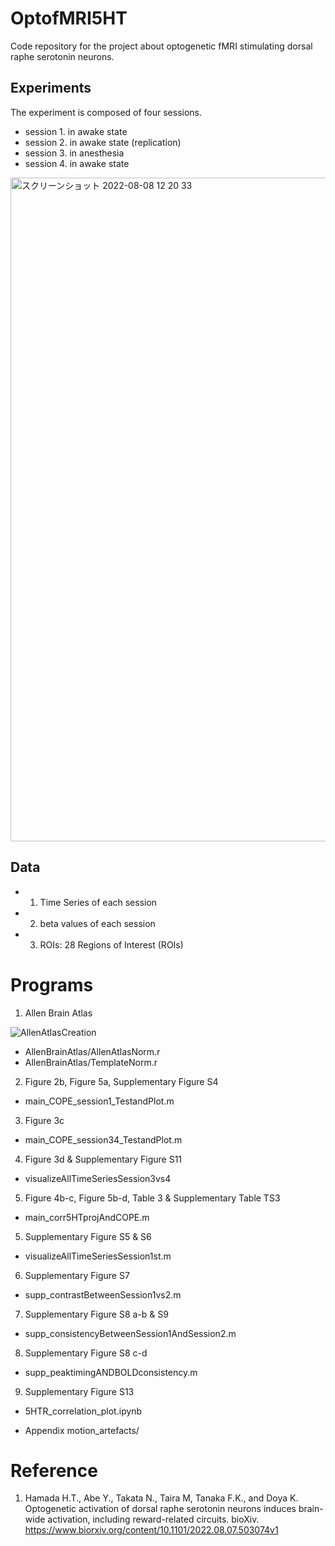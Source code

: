# OptofMRI5HT
Code repository for the project about optogenetic fMRI stimulating dorsal raphe serotonin neurons.


## Experiments
The experiment is composed of four sessions.
- session 1. in awake state 
- session 2. in awake state (replication)
- session 3. in anesthesia
- session 4. in awake state

<img width="1062" alt="スクリーンショット 2022-08-08 12 20 33" src="https://user-images.githubusercontent.com/2386591/183331826-1c81c660-2095-46f1-b9bc-14715fc2956c.png">

## Data
- 1. Time Series of each session
- 2. beta values of each session
- 3. ROIs: 28 Regions of Interest (ROIs)

# Programs
1. Allen Brain Atlas

![AllenAtlasCreation](https://user-images.githubusercontent.com/2386591/186835611-04562f9d-765d-4a94-9f04-854ccd046280.png)

- AllenBrainAtlas/AllenAtlasNorm.r
- AllenBrainAtlas/TemplateNorm.r 

2. Figure 2b, Figure 5a, Supplementary Figure S4

- main_COPE_session1_TestandPlot.m

3. Figure 3c

- main_COPE_session34_TestandPlot.m

4. Figure 3d & Supplementary Figure S11

- visualizeAllTimeSeriesSession3vs4
  
5. Figure 4b-c, Figure 5b-d, Table 3 & Supplementary Table TS3

- main_corr5HTprojAndCOPE.m

5. Supplementary Figure S5 & S6

- visualizeAllTimeSeriesSession1st.m

6. Supplementary Figure S7

- supp_contrastBetweenSession1vs2.m

7. Supplementary Figure S8 a-b & S9

- supp_consistencyBetweenSession1AndSession2.m

8. Supplementary Figure S8 c-d

- supp_peaktimingANDBOLDconsistency.m

9. Supplementary Figure S13

- 5HTR_correlation_plot.ipynb

- Appendix
motion_artefacts/

# Reference
1. Hamada H.T., Abe Y.,  Takata N., Taira M, Tanaka F.K., and Doya K. Optogenetic activation of dorsal raphe serotonin neurons induces brain-wide activation, including reward-related circuits. bioXiv. https://www.biorxiv.org/content/10.1101/2022.08.07.503074v1
